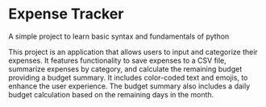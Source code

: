 # Expense Tracker

A simple project to learn basic syntax and fundamentals of python

This project is an application that allows users to input and categorize their expenses. It features functionality to save expenses to a CSV file, summarize expenses by category, and calculate the remaining budget providing a budget summary. It includes color-coded text and emojis, to enhance the user experience. The budget summary also includes a daily budget calculation based on the remaining days in the month.
